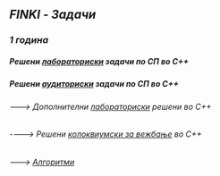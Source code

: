 ## _FINKI - Задачи_
### _1 година_
##### **_Решени [лабораториски](https://github.com/krembanan4e/Materijali-za-na-fakultet/tree/main/SP/labs) задачи по СП во C++_**
##### **_Решени [аудиториски](https://github.com/krembanan4e/Materijali-za-na-fakultet/tree/main/SP/auditoriski) задачи по СП во C++_**
###### ---> _Дополнителни [лабораториски](https://github.com/krembanan4e/Materijali-za-na-fakultet/tree/main/SP/dopolnitelni%20labs) решени во C++_
###### ----> _Решени [колоквиумски за вежбање](https://github.com/krembanan4e/Materijali-za-na-fakultet/tree/main/SP/za%20vezhbanje) во C++_
###### ---> _[Алгоритми](https://github.com/krembanan4e/Materijali-za-na-fakultet/tree/main/SP/random)_
